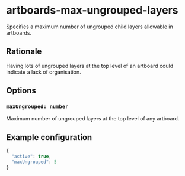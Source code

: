 # artboards-max-ungrouped-layers

Specifies a maximum number of ungrouped child layers allowable in artboards.

## Rationale

Having lots of ungrouped layers at the top level of an artboard could indicate a lack of
organisation.

## Options

### `maxUngrouped: number`

Maximum number of ungrouped layers at the top level of any artboard.

## Example configuration

```js
{
  "active": true,
  "maxUngrouped": 5
}
```
